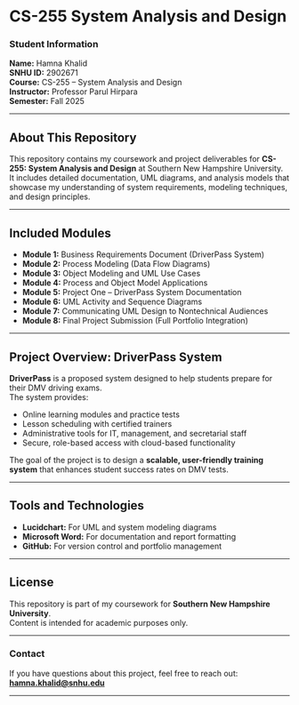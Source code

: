 # CS-255 System Analysis and Design

### **Student Information**
**Name:** Hamna Khalid  
**SNHU ID:** 2902671  
**Course:** CS-255 – System Analysis and Design  
**Instructor:** Professor Parul Hirpara  
**Semester:** Fall 2025  

---
## About This Repository
This repository contains my coursework and project deliverables for **CS-255: System Analysis and Design** at Southern New Hampshire University.  
It includes detailed documentation, UML diagrams, and analysis models that showcase my understanding of system requirements, modeling techniques, and design principles.

---

## Included Modules
- **Module 1:** Business Requirements Document (DriverPass System)
- **Module 2:** Process Modeling (Data Flow Diagrams)
- **Module 3:** Object Modeling and UML Use Cases
- **Module 4:** Process and Object Model Applications
- **Module 5:** Project One – DriverPass System Documentation
- **Module 6:** UML Activity and Sequence Diagrams
- **Module 7:** Communicating UML Design to Nontechnical Audiences
- **Module 8:** Final Project Submission (Full Portfolio Integration)

---

## Project Overview: DriverPass System
**DriverPass** is a proposed system designed to help students prepare for their DMV driving exams.  
The system provides:
- Online learning modules and practice tests  
- Lesson scheduling with certified trainers  
- Administrative tools for IT, management, and secretarial staff  
- Secure, role-based access with cloud-based functionality  

The goal of the project is to design a **scalable, user-friendly training system** that enhances student success rates on DMV tests.

---

## Tools and Technologies
- **Lucidchart:** For UML and system modeling diagrams  
- **Microsoft Word:** For documentation and report formatting  
- **GitHub:** For version control and portfolio management  

---

## License
This repository is part of my coursework for **Southern New Hampshire University**.  
Content is intended for academic purposes only.

---

### Contact
If you have questions about this project, feel free to reach out:  
**hamna.khalid@snhu.edu**

---
